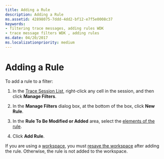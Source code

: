 ```yaml
---
title: Adding a Rule
description: Adding a Rule
ms.assetid: 42898075-7ddd-4dd2-bf12-e7f5e0008c37
keywords:
- filtering trace messages, adding rules WDK
- trace message filters WDK , adding rules
ms.date: 04/20/2017
ms.localizationpriority: medium
---
```


# Adding a Rule


To add a rule to a filter:

1.  In the [Trace Session List](trace-session-list.md), right-click any cell in the session, and then click **Manage Filters**.

2.  In the **Manage Filters** dialog box, at the bottom of the box, click **New Rule**.

3.  In the **Rule To Be Modified or Added** area, select the [elements of the rule](filter-rule-elements.md).

4.  Click **Add Rule**.

If you are using a [workspace](using-traceview-workspaces.md), you must [resave the workspace](saving-or-resaving-a-workspace.md) after adding the rule. Otherwise, the rule is not added to the workspace.

 

 





